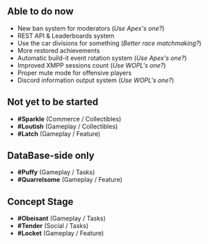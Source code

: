 ## Able to do now

* New ban system for moderators (_Use Apex's one?_)
* REST API & Leaderboards system
* Use the car divisions for something (_Better race matchmaking?_)
* More restored achievements 
* Automatic build-it event rotation system (_Use Apex's one?_)
* Improved XMPP sessions count (_Use WOPL's one?_)
* Proper mute mode for offensive players
* Discord information output system (_Use WOPL's one?_)

## Not yet to be started

* **#Sparkle** (Commerce / Collectibles)
* **#Loutish** (Gameplay / Collectibles)
* **#Latch** (Gameplay / Feature)

## DataBase-side only

* **#Puffy** (Gameplay / Tasks)
* **#Quarrelsome** (Gameplay / Feature)

## Concept Stage

* **#Obeisant** (Gameplay / Tasks)
* **#Tender** (Social / Tasks)
* **#Locket** (Gameplay / Feature)
